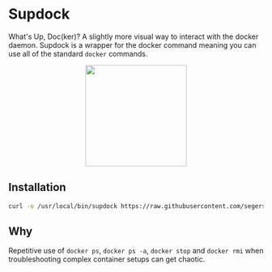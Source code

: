 # Supdock
What's Up, Doc(ker)? A slightly more visual way to interact with the docker daemon. Supdock is a wrapper for the docker command meaning you can use all of the standard `docker` commands.

<p align="center">
<img src="http://geekandsundry.com/wp-content/uploads/2016/03/characterArt-bugsbunny-LT.png" width="200">

## Installation
```bash
curl -o /usr/local/bin/supdock https://raw.githubusercontent.com/segersniels/supdock/master/supdock ; chmod +x /usr/local/bin/supdock
```

## Why
Repetitive use of `docker ps`, `docker ps -a`, `docker stop` and `docker rmi` when troubleshooting  complex container setups can get chaotic.
